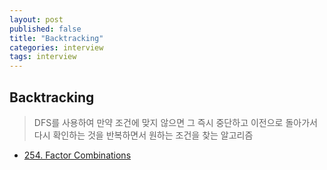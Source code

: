 ```yaml
---
layout: post
published: false
title: "Backtracking"
categories: interview
tags: interview 
---
```


## Backtracking
> DFS를 사용하여 만약 조건에 맞지 않으면 그 즉시 중단하고 이전으로 돌아가서 다시 확인하는 것을 반복하면서 원하는 조건을 찾는 알고리즘

- [254. Factor Combinations](https://leetcode.com/problems/factor-combinations/)